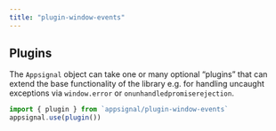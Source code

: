 ```yaml
---
title: "plugin-window-events"
---
```


## Plugins

The `Appsignal` object can take one or many optional “plugins” that can extend the base functionality of the library e.g. for handling uncaught exceptions via `window.error` or `onunhandledpromiserejection`.

```javascript
import { plugin } from `appsignal/plugin-window-events`
appsignal.use(plugin())
```
